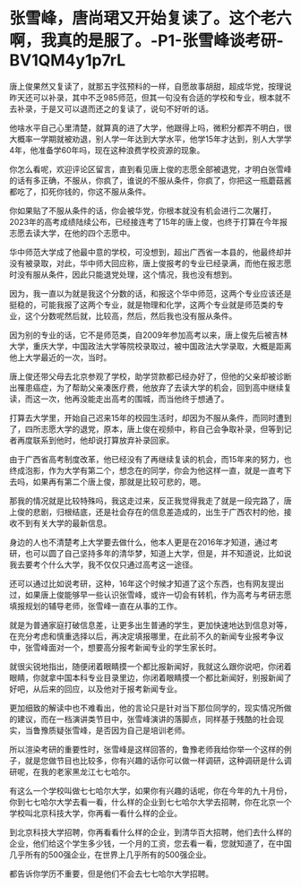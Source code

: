 # 张雪峰，唐尚珺又开始复读了。这个老六啊，我真的是服了。-P1-张雪峰谈考研-BV1QM4y1p7rL

唐上俊果然又复读了，就那五字弦预料的一样，自愿故事胡甜，超成华党，按理说昨天还可以补录，其中不乏985师范，但其一句没有合适的学校和专业，根本就不去补录，于是又可以退而还之的复读了，说句不好听的话。

他啥水平自己心里清楚，就算真的进了大学，他跟得上吗，微积分都弄不明白，很大概率一学期就被劝退，别人学一年达到大学水平，他学15年才达到，别人大学学4年，他准备学60年吗，现在这种浪费学校资源的现象。

你怎么看呢，欢迎评论区留言，直到看见唐上俊的志愿全部被退党，才明白张雪峰的话有多正确，不服从，你疯了，谁说的不服从条件，你疯了，你把这一瓶蘑菇酱都吃了，扣死你钱的，你这不服从条件。

你如果贴了不服从条件的话，你会被华党，你根本就没有机会进行二次屠打，2023年的高考成绩陆续公布，已经接连考了15年的唐上俊，也终于打算在今年报志愿去读大学，在他的四个志愿中。

华中师范大学成了他最中意的学校，可没想到，超出广西省一本县的，他最终却并没有被录取，对此，华中师大回应称，唐上俊报考的专业已经录满，而他在报志愿时没有服从条件，因此只能退党处理，这个情况，我也没有想到。

因为，我一直以为就是我这个分数的话，和报这个华中师范，这两个专业应该还是挺稳的，可能我报了这两个专业，就是物理和化学，这两个专业就是师范类的专业，这个分数呢然后就，比较高，然后，然后我也没有服从条件。

因为别的专业的话，它不是师范类，自2009年参加高考以来，唐上俊先后被吉林大学，重庆大学，中国政法大学等院校录取过，被中国政法大学录取，大概是距离他上大学最近的一次，当时。

唐上俊还带父母去北京参观了学校，助学贷款都已经办好了，但他的父亲却被诊断出罹患癌症，为了帮助父亲凑医疗费，他放弃了去读大学的机会，回到高中继续复读，而这一次，他再没能走出高考的围城，而当他终于想通了。

打算去大学里，开始自己迟来15年的校园生活时，却因为不服从条件，而同时遭到了，四所志愿大学的退党，原本，唐上俊在视频中，称自己会争取补录，但等到记者再度联系到他时，他却说打算放弃补录回家。

由于广西省高考制度改革，他已经没有了再继续复读的机会，而15年来的努力，也终成泡影，作为大学有第二个，想念在的同学，你会为他这样一直，就是一直考下去吗，如果再有第二个唐上俊，那就是比较可悲的，嗯。

那我的情况就是比较特殊吗，我这走过来，反正我觉得我走了就是一段完路了，唐上俊的悲剧，归根结底，还是社会存在的信息差造成的，出生于广西农村的他，接收不到有关大学的最新信息。

身边的人也不清楚考上大学要去做什么，他本人更是在2016年才知道，通过考研，也可以圆了自己坚持多年的清华梦，知道上大学，但是，并不知道说，比如说我去要考个什么大学，我不仅仅只通过高考这一途径。

还可以通过比如说考研，这种，16年这个时候才知道了这个东西，也有网友提出过，如果唐上俊能够早一些认识张雪峰，或许一切会有转机，作为高考与考研志愿填报规划的辅导老师，张雪峰一直在从事的工作。

就是为普通家庭打破信息差，让更多出生普通的学生，更加快速地达到信息对等，在充分考虑和慎重选择以后，再决定填报哪里，在此前不久的新闻专业报考争议中，张雪峰面对一个，想要高分报考新闻专业的学生家长时。

就很尖锐地指出，随便闭着眼睛摸一个都比报新闻好，我就这么跟你说吧，你闭着眼睛，你就拿中国本科专业目录里边，你闭着眼睛摸一个都比新闻好，别报新闻了好吧，从后来的回应，以及他对于报考新闻专业。

更加细致的解读中也不难看出，他的言论只是针对当下那位同学的，现实情况所做的建议，而在一档演讲类节目中，张雪峰演讲的落脚点，同样基于残酷的社会现实，当鲁豫质疑张雪峰，是否因为自己是培训老师。

所以渲染考研的重要性时，张雪峰是这样回答的，鲁豫老师我给你举一个这样的例子，就是您做节目也比较多，你有兴趣的话你可以做一样调研，这种调研是什么调研呢，在我的老家黑龙江七七哈尔。

有这么一个学校叫做七七哈尔大学，如果你有兴趣的话呢，你在今年的九十月份，你到七七哈尔大学去看一看，什么样的企业到七七哈尔大学去招聘，你在北京一个学校叫北京科技大学，你再看一看什么样的企业。

到北京科技大学招聘，你再看看什么样的企业，到清华百大招聘，他们去什么样的企业，他们给这个学生多少钱，一个月的工资，您去看一看，您就知道了，在中国几乎所有的500强企业，在世界上几乎所有的500强企业。

都告诉你学历不重要，但是他们不会去七七哈尔大学招聘。